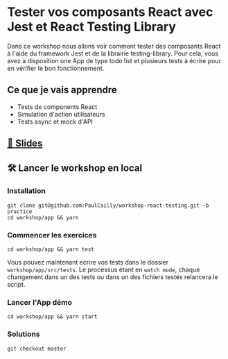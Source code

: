 # Tester vos composants React avec Jest et React Testing Library

Dans ce workshop nous allons voir comment tester des composants React à l'aide du framework Jest et de la librairie testing-library. 
Pour cela, vous avez à disposition une App de type todo list et plusieurs tests à écrire pour en vérifier le bon fonctionnement.

## Ce que je vais apprendre

-   Tests de components React
-   Simulation d'action utilisateurs
-   Tests async et mock d'API


## [🚀 Slides](https://workshop-react-testing.pcailly.dev)

## 🛠 Lancer le workshop en local

### Installation
```
git clone git@github.com:PaulCailly/workshop-react-testing.git -b practice
cd workshop/app && yarn
```

### Commencer les exercices
```
cd workshop/app && yarn test
```
Vous pouvez maintenant ecrire vos tests dans le dossier `workshop/app/src/tests`. 
Le processus étant en `watch mode`, chaque changement dans un des tests ou dans un des fichiers testés relancera le script.

### Lancer l'App démo
```
cd workshop/app && yarn start
```

### Solutions
```
git checkout master
```
